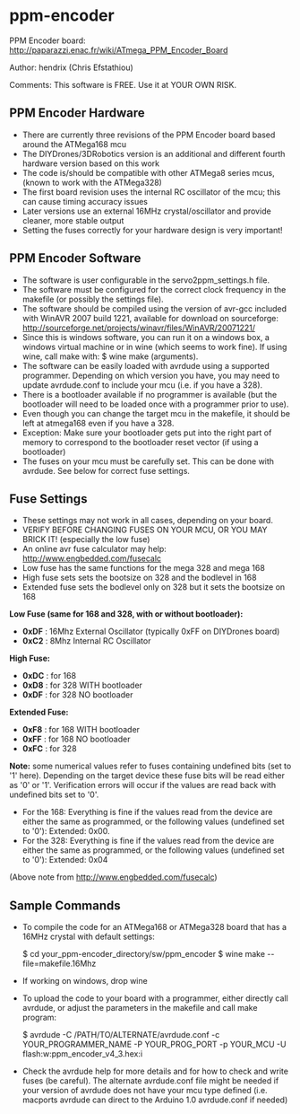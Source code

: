 ppm-encoder
===========

PPM Encoder board: http://paparazzi.enac.fr/wiki/ATmega_PPM_Encoder_Board

Author: hendrix (Chris Efstathiou)

Comments:  This software is FREE. Use it at YOUR OWN RISK.

PPM Encoder Hardware
--------------------
  - There are currently three revisions of the PPM Encoder board based around the ATMega168 mcu
  - The DIYDrones/3DRobotics version is an additional and different fourth hardware version based on this work
  - The code is/should be compatible with other ATMega8 series mcus, (known to work with the ATMega328)
  - The first board revision uses the internal RC oscillator of the mcu; this can cause timing accuracy issues
  - Later versions use an external 16MHz crystal/oscillator and provide cleaner, more stable output
  - Setting the fuses correctly for your hardware design is very important!

PPM Encoder Software
--------------------
  - The software is user configurable in the servo2ppm_settings.h file.
  - The software must be configured for the correct clock frequency in the makefile (or possibly the settings file).
  - The software should be compiled using the version of avr-gcc included with WinAVR 2007 build 1221, available for download on sourceforge: http://sourceforge.net/projects/winavr/files/WinAVR/20071221/
  - Since this is windows software, you can run it on a windows box, a windows virtual machine or in wine (which seems to work fine). If using wine, call make with: $ wine make (arguments).
  - The software can be easily loaded with avrdude using a supported programmer. Depending on which version you have, you may need to update avrdude.conf to include your mcu (i.e. if you have a 328).
  - There is a bootloader available if no programmer is available (but the bootloader will need to be loaded once with a programmer prior to use).
  - Even though you can change the target mcu in the makefile, it should be left at atmega168 even if you have a 328.
  - Exception: Make sure your bootloader gets put into the right part of memory to correspond to the bootloader reset vector (if using a bootloader)
  - The fuses on your mcu must be carefully set. This can be done with avrdude. See below for correct fuse settings.

Fuse Settings
-------------
  - These settings may not work in all cases, depending on your board.
  - VERIFY BEFORE CHANGING FUSES ON YOUR MCU, OR YOU MAY BRICK IT! (especially the low fuse)
  - An online avr fuse calculator may help: http://www.engbedded.com/fusecalc
  - Low fuse has the same functions for the mega 328 and mega 168
  - High fuse sets sets the bootsize on 328 and the bodlevel in 168
  - Extended fuse sets the bodlevel only on 328 but it sets the bootsize on 168

**Low Fuse (same for 168 and 328, with or without bootloader):**
  - **0xDF** : 16Mhz External Oscillator (typically 0xFF on DIYDrones board)
  - **0xC2** : 8Mhz Internal RC Oscillator

**High Fuse:**
  - **0xDC** : for 168
  - **0xD8** : for 328 WITH bootloader
  - **0xDF** : for 328 NO bootloader

**Extended Fuse:**
  - **0xF8** : for 168 WITH bootloader
  - **0xFF** : for 168 NO bootloader
  - **0xFC** : for 328

**Note:** some numerical values refer to fuses containing undefined bits (set to '1' here). Depending on the target device these fuse bits will be read either as '0' or '1'. Verification errors will occur if the values are read back with undefined bits set to '0'.
 - For the 168: Everything is fine if the values read from the device are either the same as programmed, or the following values (undefined set to '0'): Extended: 0x00.
 - For the 328: Everything is fine if the values read from the device are either the same as programmed, or the following values (undefined set to '0'): Extended: 0x04

(Above note from http://www.engbedded.com/fusecalc)

Sample Commands
---------------
 - To compile the code for an ATMega168 or ATMega328 board that has a 16MHz crystal with default settings:
   
    $ cd your_ppm-encoder_directory/sw/ppm_encoder
    $ wine make --file=makefile.16Mhz

 - If working on windows, drop wine
 - To upload the code to your board with a programmer, either directly call avrdude, or adjust the parameters in the makefile and call make program:

    $ avrdude -C /PATH/TO/ALTERNATE/avrdude.conf -c YOUR_PROGRAMMER_NAME -P YOUR_PROG_PORT -p YOUR_MCU -U flash:w:ppm_encoder_v4_3.hex:i

 - Check the avrdude help for more details and for how to check and write fuses (be careful). The alternate avrdude.conf file might be needed if your version of avrdude does not have your mcu type defined (i.e. macports avrdude can direct to the Arduino 1.0 avrdude.conf if needed)
